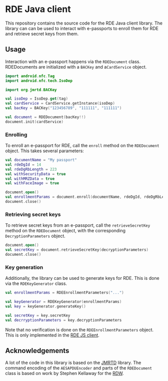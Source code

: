 # RDE Java client
This repository contains the source code for the RDE Java client library. 
The library can can be used to interact with e-passports to enroll them for RDE and retrieve secret keys from them.

## Usage
Interaction with an e-passport happens via the `RDEDocument` class.
RDEDocuments are initialized with a `BACKey` and a`CardService` object.

```kotlin
import android.nfc.Tag
import android.nfc.tech.IsoDep

import org.jmrtd.BACKey

val isoDep = IsoDep.get(tag)
val cardService = CardService.getInstance(isoDep)
val bacKey = BACKey("123456789", "111111", "111111")

val document = RDEDocument(bacKey!!)
document.init(cardService)
```

### Enrolling
To enroll an e-passport for RDE, call the `enroll` method on the `RDEDocument` object.
This takes several parameters:

```kotlin
val documentName = "My passport"
val rdeDgId = 14
val rdeDgRbLength = 223
val withSecurityData = true
val withMRZData = true
val withFaceImage = true

document.open()
val enrollmentParams = document.enroll(documentName, rdeDgId, rdeDgRbLength, withSecurityData, withMRZData, withFaceImage)
document.close()
```

### Retrieving secret keys
To retrieve secret keys from an e-passport, call the `retrieveSecretKey` method on the `RDEDocument` object, with the corresponding `DecryptionParameters` object.

```kotlin
document.open()
val secretKey = document.retrieveSecretKey(decryptionParameters)
document.close()
```

### Key generation
Additionally, the library can be used to generate keys for RDE. This is done via the `RDEKeyGenerator` class.

```kotlin
val enrollmentParams = RDEEnrollmentParameters("...")

val keyGenerator = RDEKeyGenerator(enrollmentParams)
val key = keyGenerator.generateKey()

val secretKey = key.secretKey
val decrryptionParameters = key.decryptionParameters
```

Note that no verification is done on the `RDEEnrollmentParameters` object.
This is only implemented in the [RDE JS client](https://gitlab.surf.nl/filesender/rde-js-client).

## Acknowledgements
A lot of the code in this library is based on the [JMRTD](https://jmrtd.org) library.
The command encoding of the `AESAPDUEncoder` and parts of the `RDEDocument` class is based on work by Stephen Kellaway for the [RDW](https://www.rdw.nl/).

